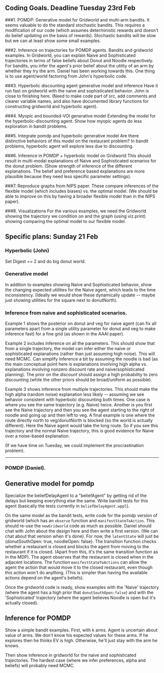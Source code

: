 ## Coding Goals. Deadline Tuesday 23rd Feb

###1. POMDP: Generative model for Gridworld and multi-arm bandits.
It seems valuable to do the standard stochastic bandits. This requires a modification of our code (which assumes deterministic rewards and doesn't do belief updating on the basis of rewards). Stochastic bandits will be slow but we can at least show some small examples. 

###2. Inference on trajectories for POMDP agents.
Bandits and gridworld examples. In Gridworld, you can explain Naive and Sophisticated trajectories in terms of false beliefs about Donut and Noodle respectively. For bandits, you infer the agent's prior belief about the utility of an arm by whether they try the arm. Daniel has been working towards this. One thing is to use agent/world factoring from John's hyperbolic code. 

###3. Hyperbolic discounting agent generative model and inference
Have it run fast on gridworld with the naive and sophisticated behavior. John is close to finishing here. (Need to make code part of src, add comments and clearer variable names, and also have documented library functions for constructing gridworld and hyperbolic agent). 

###4. Myopic and bounded-VOI generative model
Extending the model for the hyperbolic-discounting agent. Show how myopic agents do less exploration in bandit problems.

###5. Integrate pomdp and hyperbolic generative model
Are there distinctive behaviors of this model on the restaurant problem? In bandit problems, hyperbolic agent will explore less due to discounting. 

###6. Inference in POMDP + hyperbolic model on Gridworld
This should result in multi-modal explanations of Naive and Sophisticated scenarios for the donut problem. (Show strength of inference of the different explanations. The belief and preference based explanations are more plausible because they need less specific parameter settings).

###7. Reproduce graphs from NIPS paper.
These compare inferences of the flexible model (which includes biases) vs. the optimal model. (We should be able to improve on this by having a broader flexible model than in the NIPS paper).

###8. Visualizations
For the various examples, we need the Gridworld showing the trajectory we condition on and the graph (using viz.print) showing comparing the optimal model to our flexible model. 



## Specific plans: Sunday 21 Feb

### Hyperbolic (John)
Set Digest == 2 and do big donut world.

### Generative model
In addition to examples showing Naive and Sophisticated behavior, show the changing expected utilities for the Naive agent, which leads to the time inconsistency. (Ideally we would show these dynamically update -- maybe just showing utilities for the square next to donutNorth).

### Inference from naive and sophisticated scenarios.

Example 1 shows the posterior on donut and veg for naive agent (can fix all parameters apart from a single utility parameter for donut and veg to make inference fast) for a fine grid (as shown in the AAAI paper).

Example 2 includes inference on all the parameters. This should show that from a single trajectory, the model can infer either the naive or sophisticated explanations (rather than just assuming high noise). This will need MCMC. Can simplify inference a bit by assuming the noodle is bad (as the main conceptual point here is explanations involving high alpha vs. explanations involving nonzero discount rate and naive/sophisticated planning). The prior on the *discount* should assign a high probability to zero discounting (while the other priors should be broad/uniform as possible). 

Example 3 shows inference from multiple trajectories. This should make the high alpha (random noise) explanation less likely -- assuming we see behavior consistent with hyperbolic discounting both times. One case is where you see the same trajectory (e.g. Naive) twice. Another is you first see the Naive trajectory and then you see the agent starting to the right of noodle and going up and then left to veg. A final example is one where the route directly north to veg/donutNorth is blocked (so the world is actually different). Here the Naive agent would take the long route. So if you see this trajectory and the normal Naive trajectory, this is good evidence for Naive over a noise-based explanation. 


(If we have time on Tuesday, we could implement the procrastination problem). 

--------

### POMDP (Daniel).

## Generative model for pomdp

Specialize the beliefDelayAgent to a "beliefAgent" by getting rid of the delays but keeping everything else the same. Write bandit tests for this agent (basically the tests currently in `beliefDelayAgent.wppl`).

On the same model as the bandit tests, write code for the pomdp version of gridworld (which has an `observe` function and `manifestStateToAction`. This should re-use the `newGridworld` code as much as possible. Daniel should chat with John about the design here and then write a first version. (We can chat about that version when it's done). For now, the `latentState` will just be {donutSouthOpen: true, noodleOpen: false}. The transition function checks whether a restaurant is closed and blocks the agent from moving to the restaurant if it is closed. (Apart from this, it's the same transition function as in the MDP). The agent observes that the restaurant is closed when in the adjacent locations. The function `manifestStateToActions` can allow the agent the action that would move it to the closed restaurant, even though this action won't do anything. (This is simpler than having the available actions depend on the agent's beliefs). 

Once the gridworld code is ready, show examples with the 'Naive' trajectory (where the agent has a high prior that `donutSouthOpen:false`) and with the 'Sophisticated' trajectory (where the agent believes Noodle is open but it's actually closed). 

## Inference for POMDP
Show a simple bandit examples. First, with k arms. Agent is uncertain about value of arms. We don't know his expected values for these arms. If he explores then he thinks EV is high. Otherwise, he'll just stay with the arm he knows.

Then show inference in gridworld for the naive and sophisticated trajectories. The hardest case (where we infer preferences, alpha and beliefs) will probably need MCMC. 


 









